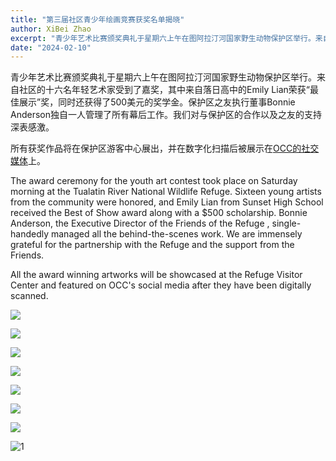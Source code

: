 ```yaml
---
title: "第三届社区青少年绘画竞赛获奖名单揭晓"
author: XiBei Zhao
excerpt: "青少年艺术比赛颁奖典礼于星期六上午在图阿拉汀河国家野生动物保护区举行。来自社区的十六名年轻艺术家受到了嘉奖，其中来自落日高中的Emily Lian荣获“最佳展示”奖，同时还获得了500美元的奖学金。保护区之友执行董事Bonnie Anderson独自一人管理了所有幕后工作。我们对与保护区的合作以及之友的支持深表感激。"
date: "2024-02-10"
---
```


青少年艺术比赛颁奖典礼于星期六上午在图阿拉汀河国家野生动物保护区举行。来自社区的十六名年轻艺术家受到了嘉奖，其中来自落日高中的Emily Lian荣获“最佳展示”奖，同时还获得了500美元的奖学金。保护区之友执行董事Bonnie Anderson独自一人管理了所有幕后工作。我们对与保护区的合作以及之友的支持深表感激。

所有获奖作品将在保护区游客中心展出，并在数字化扫描后被展示在[OCC的社交媒体](https://pdxchinese.org/artcontest/)上。

The award ceremony for the youth art contest took place on Saturday morning at the Tualatin River National Wildlife Refuge. Sixteen young artists from the community were honored, and Emily Lian from Sunset High School received the Best of Show award along with a $500 scholarship. Bonnie Anderson, the Executive Director of the Friends of the Refuge , single-handedly managed all the behind-the-scenes work. We are immensely grateful for the partnership with the Refuge and the support from the Friends.

All the award winning artworks will be showcased at the Refuge Visitor Center and featured on OCC's social media after they have been digitally scanned.

![](https://res.cloudinary.com/dhngj18do/image/upload/f_auto,q_auto/v1/images/427960099_380363261295429_6108629148184790853_n)

![](https://res.cloudinary.com/dhngj18do/image/upload/f_auto,q_auto/v1/images/426920032_380362924628796_8347354954884860741_n)

![](https://res.cloudinary.com/dhngj18do/image/upload/f_auto,q_auto/v1/images/427923862_380363354628753_4163503639236225189_n)

![](https://res.cloudinary.com/dhngj18do/image/upload/f_auto,q_auto/v1/images/427935218_380362894628799_552676410315300061_n)

![](https://res.cloudinary.com/dhngj18do/image/upload/f_auto,q_auto/v1/images/427176879_380362927962129_2095106025036720192_n)

![](https://res.cloudinary.com/dhngj18do/image/upload/f_auto,q_auto/v1/images/427927452_380362994628789_9071405741106091922_n)

![](https://res.cloudinary.com/dhngj18do/image/upload/f_auto,q_auto/v1/images/427913861_380363171295438_5484233411309565050_n)

![](https://res.cloudinary.com/dhngj18do/image/upload/f_auto,q_auto/v1/images/427960099_380363261295429_6108629148184790853_n (1))
